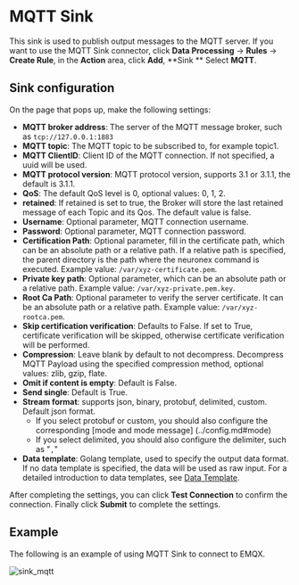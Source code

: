 # MQTT Sink


This sink is used to publish output messages to the MQTT server.
If you want to use the MQTT Sink connector, click **Data Processing** -> **Rules** -> **Create Rule**, in the **Action** area, click **Add**, **Sink ** Select **MQTT**.

## Sink configuration

On the page that pops up, make the following settings:

<!-- ::: tip
If you want to save the settings as a template, you can also click **Add Sink Template** to make settings in the pop-up window. The newly added template will be automatically added to the **Sink Templates** list. You can click **Data Processing** -> **Configuration** -> **Sink Templates** of **Resources** View or edit existing Sink templates.
::: -->

<!-- - **Name**: Enter a name -->
- **MQTT broker address**: The server of the MQTT message broker, such as `tcp://127.0.0.1:1883`
- **MQTT topic**: The MQTT topic to be subscribed to, for example topic1.
- **MQTT ClientID**: Client ID of the MQTT connection. If not specified, a uuid will be used.
- **MQTT protocol version**: MQTT protocol version, supports 3.1 or 3.1.1, the default is 3.1.1.
- **QoS**: The default QoS level is 0, optional values: 0, 1, 2.
- **retained**: If retained is set to true, the Broker will store the last retained message of each Topic and its Qos. The default value is false.
- **Username**: Optional parameter, MQTT connection username.
- **Password**: Optional parameter, MQTT connection password.
- **Certification Path**: Optional parameter, fill in the certificate path, which can be an absolute path or a relative path. If a relative path is specified, the parent directory is the path where the neuronex command is executed. Example value: `/var/xyz-certificate.pem`.
- **Private key path**: Optional parameter, which can be an absolute path or a relative path. Example value: `/var/xyz-private.pem.key`.
- **Root Ca Path**: Optional parameter to verify the server certificate. It can be an absolute path or a relative path. Example value: `/var/xyz-rootca.pem`.
- **Skip certification verification**: Defaults to False. If set to True, certificate verification will be skipped, otherwise certificate verification will be performed.
- **Compression**: Leave blank by default to not decompress. Decompress MQTT Payload using the specified compression method, optional values: zlib, gzip, flate.
- **Omit if content is empty**: Default is False.
- **Send single**: Default is True.
- **Stream format**: supports json, binary, protobuf, delimited, custom. Default json format.
   - If you select protobuf or custom, you should also configure the corresponding [mode and mode message] (../config.md#mode)
   - If you select delimited, you should also configure the delimiter, such as "`,`"
- **Data template**: Golang template, used to specify the output data format. If no data template is specified, the data will be used as raw input. For a detailed introduction to data templates, see [Data Template](./data_template.md).

After completing the settings, you can click **Test Connection** to confirm the connection. Finally click **Submit** to complete the settings.

## Example

The following is an example of using MQTT Sink to connect to EMQX.

<img src="./_assets/sink_mqtt_en.png" alt="sink_mqtt" style="zoom:100%;" />


